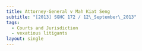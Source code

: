 ```yaml
---
title: Attorney-General v Mah Kiat Seng
subtitle: "[2013] SGHC 172 / 12\_September\_2013"
tags:
  - Courts and Jurisdiction
  - vexatious litigants
layout: single
---
```



